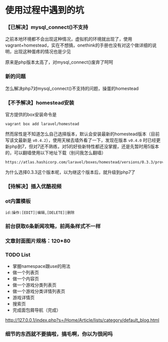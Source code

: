# 使用过程中遇到的坑

### 【已解决】mysql_connect()不支持

之前本地环境都不会出现这种情况，虚拟机的环境就出现了，使用vagrant+homestead，实在不想搞，onethink的手册也没有对这个做详细的说明，出现这种蛋疼的情况也是少见

原来是php版本太高了，对mysql_connect()废弃了呵呵

### 新的问题

怎么解决php7对mysql_connect()不支持的问题，操蛋的homestead

### 【不予解决】homestead安装
官方提供的box安装命令是

	vagrant box add laravel/homestead

然而尿性是不知道怎么自己选择版本，默认会安装最新的homestead版本（目前写该文最新是 `v0.4.2`），使用天梯去墙外看了一下，发现在版本 `v0.4.0` 时已经更新php到7，但对7还不熟练，对5的好些新特性都还没掌握，还是先暂时用5版本的，可以翻墙使用以下地址下载（别问我怎么翻墙）

	https://atlas.hashicorp.com/laravel/boxes/homestead/versions/0.3.3/providers/virtualbox.box

为什么选择0.3.3这个版本呢，以为继这个版本后，就升级到php7了

### 【待解决】插入优酷视频

### ot内置模板

	id:操作:[EDIT]|编辑,[DELETE]|删除

### 前台获取6条新闻攻略，前两条样式不一样

### 文章封面图片规格：120*80

### TODO List 

- 掌握namespace跟use的用法
- 做一个列表页
- 做一个内容页
- 做一个游戏分类列表页
- 做一个游戏分类详情列表页
- 游戏详情页
- 搜索页
- 完成面包屑导航（完成）

http://127.0.0.1/index.php?s=/Home/Article/lists/category/default_blog.html

### 细节的东西就不要搞啦，搞毛啊，你以为很闲吗



